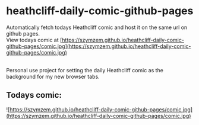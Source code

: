 # heathcliff-daily-comic-github-pages
Automatically fetch todays Heathcliff comic and host it on the same url on github pages. <br>
View todays comic at [https://szymzem.github.io/heathcliff-daily-comic-github-pages/comic.jpg](https://szymzem.github.io/heathcliff-daily-comic-github-pages/comic.jpg)

<br>
Personal use project for setting the daily Heathcliff comic as the background for my new browser tabs.

## Todays comic:
![https://szymzem.github.io/heathcliff-daily-comic-github-pages/comic.jpg](https://szymzem.github.io/heathcliff-daily-comic-github-pages/comic.jpg)
